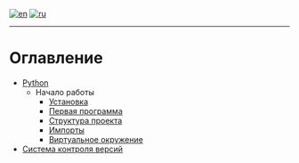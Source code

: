 [![en](https://img.shields.io/badge/lang-en-blue.svg)](https://github.com/koldakov-corporation/tutorial/blob/main/README.md)
[![ru](https://img.shields.io/badge/lang-ru-green.svg)](https://github.com/koldakov-corporation/tutorial/blob/main/README.ru.md)

---

# Оглавление

* [Python](https://github.com/koldakov-corporation/tutorial-python/blob/main/README.ru.md)
  * Начало работы
    * [Установка](https://github.com/koldakov-corporation/tutorial-python/blob/main/lessons/getting_started/installation.ru.md)
    * [Первая программа](https://github.com/koldakov-corporation/tutorial-python/blob/main/lessons/getting_started/first_program.ru.md)
    * [Структура проекта](https://github.com/koldakov-corporation/tutorial-python/blob/main/lessons/getting_started/project_structure.ru.md)
    * [Импорты](https://github.com/koldakov-corporation/tutorial-python/blob/main/lessons/getting_started/imports.ru.md)
    * [Виртуальное окружение](https://github.com/koldakov-corporation/tutorial-python/blob/main/lessons/getting_started/virtual_env.ru.md)
* [Система контроля версий](https://github.com/koldakov-corporation/tutorial-vcs/blob/main/README.ru.md)

